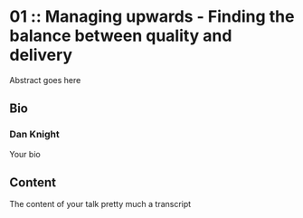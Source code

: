 # 01 :: Managing upwards - Finding the balance between quality and delivery
Abstract goes here

## Bio
### Dan Knight
Your bio

## Content
The content of your talk pretty much a transcript
